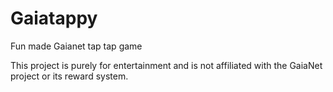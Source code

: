 # Gaiatappy

Fun made Gaianet tap tap game

This project is purely for entertainment and is not affiliated with the GaiaNet project or its reward system.

